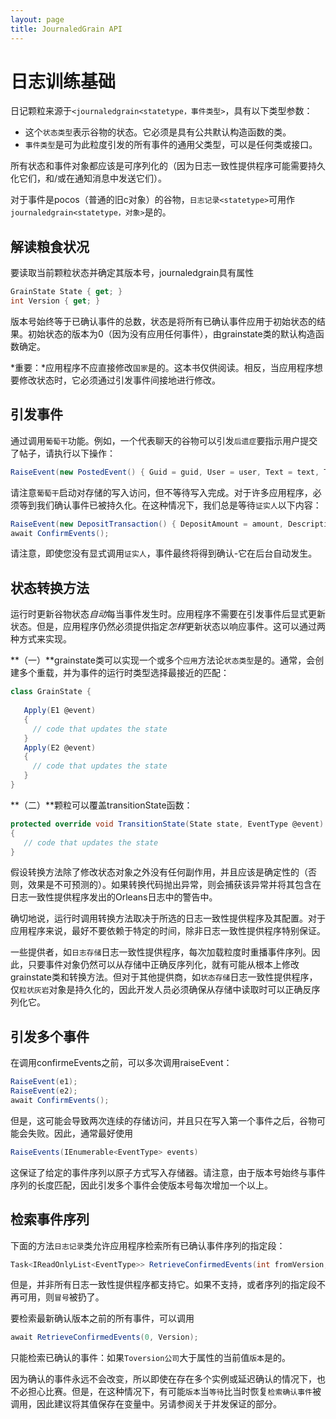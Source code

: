 ```yaml
---
layout: page
title: JournaledGrain API
---
```


# 日志训练基础

日记颗粒来源于`<journaledgrain<statetype，事件类型>`，具有以下类型参数：

-   这个`状态类型`表示谷物的状态。它必须是具有公共默认构造函数的类。
-   `事件类型`是可为此粒度引发的所有事件的通用父类型，可以是任何类或接口。

所有状态和事件对象都应该是可序列化的（因为日志一致性提供程序可能需要持久化它们，和/或在通知消息中发送它们）。

对于事件是pocos（普通的旧c对象）的谷物，`日志记录<statetype>`可用作`journaledgrain<statetype，对象>`是的。

## 解读粮食状况

要读取当前颗粒状态并确定其版本号，journaledgrain具有属性

```csharp
GrainState State { get; }
int Version { get; }
```

版本号始终等于已确认事件的总数，状态是将所有已确认事件应用于初始状态的结果。初始状态的版本为0（因为没有应用任何事件），由grainstate类的默认构造函数确定。

*重要：*应用程序不应直接修改`国家`是的。这本书仅供阅读。相反，当应用程序想要修改状态时，它必须通过引发事件间接地进行修改。

## 引发事件

通过调用`葡萄干`功能。例如，一个代表聊天的谷物可以引发`后遗症`要指示用户提交了帖子，请执行以下操作：

```csharp
RaiseEvent(new PostedEvent() { Guid = guid, User = user, Text = text, Timestamp = DateTime.UtcNow });
```

请注意`葡萄干`启动对存储的写入访问，但不等待写入完成。对于许多应用程序，必须等到我们确认事件已被持久化。在这种情况下，我们总是等待`证实人`以下内容：

```csharp
RaiseEvent(new DepositTransaction() { DepositAmount = amount, Description = description });
await ConfirmEvents();
```

请注意，即使您没有显式调用`证实人`，事件最终将得到确认-它在后台自动发生。

## 状态转换方法

运行时更新谷物状态*自动*每当事件发生时。应用程序不需要在引发事件后显式更新状态。但是，应用程序仍然必须提供指定*怎样*更新状态以响应事件。这可以通过两种方式来实现。

**（一）**grainstate类可以实现一个或多个`应用`方法论`状态类型`是的。通常，会创建多个重载，并为事件的运行时类型选择最接近的匹配：

```csharp
class GrainState {
   
   Apply(E1 @event)  
   {
     // code that updates the state
   }
   Apply(E2 @event)  
   {
     // code that updates the state
   }
}
```

**（二）**颗粒可以覆盖transitionState函数：

```csharp
protected override void TransitionState(State state, EventType @event)
{
   // code that updates the state
}
```

假设转换方法除了修改状态对象之外没有任何副作用，并且应该是确定性的（否则，效果是不可预测的）。如果转换代码抛出异常，则会捕获该异常并将其包含在日志一致性提供程序发出的Orleans日志中的警告中。

确切地说，运行时调用转换方法取决于所选的日志一致性提供程序及其配置。对于应用程序来说，最好不要依赖于特定的时间，除非日志一致性提供程序特别保证。

一些提供者，如`日志存储`日志一致性提供程序，每次加载粒度时重播事件序列。因此，只要事件对象仍然可以从存储中正确反序列化，就有可能从根本上修改grainstate类和转换方法。但对于其他提供商，如`状态存储`日志一致性提供程序，仅`粒状灰岩`对象是持久化的，因此开发人员必须确保从存储中读取时可以正确反序列化它。

## 引发多个事件

在调用confirmeEvents之前，可以多次调用raiseEvent：

```csharp
RaiseEvent(e1);
RaiseEvent(e2);
await ConfirmEvents();
```

但是，这可能会导致两次连续的存储访问，并且只在写入第一个事件之后，谷物可能会失败。因此，通常最好使用

```csharp
RaiseEvents(IEnumerable<EventType> events)
```

这保证了给定的事件序列以原子方式写入存储器。请注意，由于版本号始终与事件序列的长度匹配，因此引发多个事件会使版本号每次增加一个以上。

## 检索事件序列

下面的方法`日志记录`类允许应用程序检索所有已确认事件序列的指定段：

```csharp
Task<IReadOnlyList<EventType>> RetrieveConfirmedEvents(int fromVersion, int toVersion)
```

但是，并非所有日志一致性提供程序都支持它。如果不支持，或者序列的指定段不再可用，则`冒号`被扔了。

要检索最新确认版本之前的所有事件，可以调用

```csharp
await RetrieveConfirmedEvents(0, Version);
```

只能检索已确认的事件：如果`Toversion公司`大于属性的当前值`版本`是的。

因为确认的事件永远不会改变，所以即使在存在多个实例或延迟确认的情况下，也不必担心比赛。但是，在这种情况下，有可能`版本`当`等待`比当时恢复`检索确认事件`被调用，因此建议将其值保存在变量中。另请参阅关于并发保证的部分。
